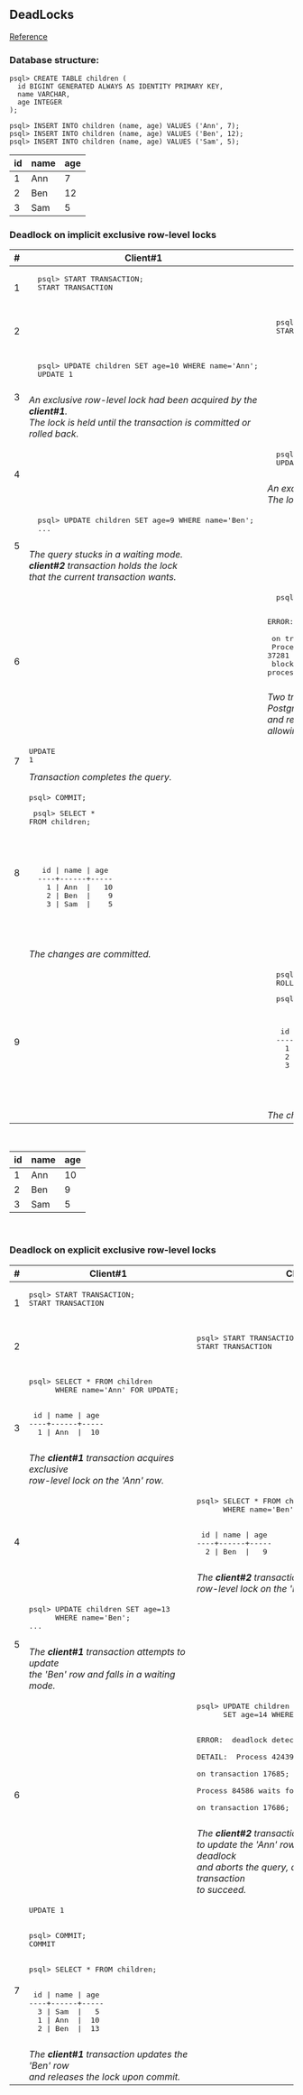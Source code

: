
## DeadLocks

[Reference](https://www.postgresql.org/docs/9.1/explicit-locking.html)

### Database structure:

```
psql> CREATE TABLE children (  
  id BIGINT GENERATED ALWAYS AS IDENTITY PRIMARY KEY,  
  name VARCHAR,  
  age INTEGER  
);

psql> INSERT INTO children (name, age) VALUES ('Ann', 7);   
psql> INSERT INTO children (name, age) VALUES ('Ben', 12);
psql> INSERT INTO children (name, age) VALUES ('Sam', 5);
```

  
| id      | name | age |
| ----------- | ----------- | ----------- |
|1|Ann|7|
|2|Ben|12|  
|3|Sam|5| 
   

### Deadlock on implicit exclusive row-level locks 
   
   
<table>
  <thead>
    <th>#</th>
    <th>Client#1</th>
    <th>Client#2</th>
  </thead>
  <tbody>
    <tr>
      <td>1</td>
      <td>
        <pre>
  psql> START TRANSACTION;
  START TRANSACTION
        </pre>
      </td>
      <td></td>
    </tr>
    <tr>
      <td>2</td>
      <td></td>
      <td>
        <pre>
  psql> START TRANSACTION;
  START TRANSACTION
        </pre>
      </td>
    </tr>
    <tr>
      <td>3</td>
      <td>
        <pre>
  psql> UPDATE children SET age=10 WHERE name='Ann';
  UPDATE 1
        </pre>
        <i>
          An exclusive row-level lock had been acquired by the <b>client#1</b>.<br />
          The lock is held until the transaction is committed or rolled back.
        </i>
      </td>
      <td> </td>
    </tr>
    <tr>
      <td>4</td>
      <td></td>
      <td>
        <pre>
  psql> UPDATE children SET age=13 WHERE name='Ben';
  UPDATE 1
        </pre>
        <i>
        An exclusive row-level lock had been acquired by the <b>client#2</b>.<br />
        The lock is held until the transaction is committed or rolled back.
        </i>
      </td>
    </tr>
    <tr>
      <td>5</td>
      <td>
        <pre>
  psql> UPDATE children SET age=9 WHERE name='Ben';
  ...
        </pre>
        <i>The query stucks in a waiting mode. <br />
        <b>client#2</b> transaction holds the lock <br />
        that the current transaction wants.</i>
      </td>
      <td></td>
    </tr>
    <tr>
      <td>6</td>
      <td></td>
      <td>
        <pre>
  psql> UPDATE children SET age=5 WHERE name='Ann';

  ERROR:  deadlock detected
  DETAIL:  Process 37184 waits for ShareLock <br />
  on transaction 17500; blocked by process 37281.<br />
  Process 37281 waits for ShareLock on transaction 17501; <br />
  blocked by process 37184.
        </pre>
        <i>Two transactions each hold locks that the other wants.<br /> 
        PostgreSQL automatically detects deadlock situations <br />
        and resolves them by aborting one of transactions, <br />
        allowing the other to complete. </i>
      </td>
    </tr>
    <tr>
      <td>7</td>
      <td>
        <pre>UPDATE 1</pre>
        <i>Transaction completes the query.</i>
      </td>
      <td></td>
    </tr>
    <tr>
      <td>8</td>
      <td>
        <pre>psql> COMMIT;</pre>
        <pre>
  psql> SELECT * FROM children;
  <p>
   id | name | age
  ----+------+-----
    1 | Ann  |   10
    2 | Ben  |    9
    3 | Sam  |    5
  </p>
      </pre>
      <i>The changes are committed.</i>
      </td>
      <td></td>
    </tr>
    <tr>
      <td>9</td>
      <td></td>
      <td>
        <pre>
  psql>COMMIT;
  ROLLBACK</pre>
        <pre>
  psql> SELECT * FROM children;
  <p>
   id | name | age
  ----+------+-----
    1 | Ann  |   10
    2 | Ben  |    9
    3 | Sam  |    5
  </p>
      </pre>
        <i>The changes are rolled back.</i>
      </td>
    </tr>
  </tbody>
</table>
<br>

| id      | name | age |
| ----------- | ----------- | ----------- |
|1|Ann|10|
|2|Ben|9|  
|3|Sam|5| 

<br>


### Deadlock on explicit exclusive row-level locks    
   
   
<table>
  <thead>
    <th>#</th>
    <th>Client#1</th>
    <th>Client#2</th>
  </thead>
  <tbody>
    <tr>
      <td>1</td>
      <td>
        <pre>
psql> START TRANSACTION;
START TRANSACTION
        </pre>
      </td>
      <td></td>
    </tr>
    <tr>
      <td>2</td>
      <td></td>
      <td>
        <pre>
psql> START TRANSACTION;
START TRANSACTION
        </pre>
      </td>
    </tr>
    <tr>
      <td>3</td>
      <td>
        <pre>
psql> SELECT * FROM children    
      WHERE name='Ann' FOR UPDATE;
<br>
 id | name | age
----+------+-----
  1 | Ann  |  10
        </pre>
        <i>The <b>client#1</b> transaction acquires exclusive <br />
          row-level lock on the 'Ann' row.</i>
      </td>
      <td></td>
    </tr>
    <tr>
      <td>4</td>
      <td></td>
      <td>
        <pre>
psql> SELECT * FROM children    
      WHERE name='Ben' FOR UPDATE;
<br>
 id | name | age
----+------+-----
  2 | Ben  |   9
        </pre>
        <i>The <b>client#2</b> transaction acquires exclusive<br /> 
          row-level lock on the 'Ben' row.</i>
      </td>
    </tr>
    <tr>
      <td>5</td>
      <td>
        <pre>
psql> UPDATE children SET age=13    
      WHERE name='Ben';
...
        </pre>
        <i>The <b>client#1</b> transaction attempts to update<br />
          the 'Ben' row and falls in a waiting mode.</i>
      </td>
      <td></td>
    </tr>
    <tr>
      <td>6</td>
      <td></td>
      <td>
        <pre>
psql> UPDATE children    
      SET age=14 WHERE name='Ann';
<br>
ERROR:  deadlock detected<br />
DETAIL:  Process 42439 waits for ShareLock  <br />  
on transaction 17685; blocked by process 84586.  <br />  
Process 84586 waits for ShareLock    <br />
on transaction 17686; blocked by process 42439.
        </pre>
        <i>The <b>client#2</b> transaction attempts<br />
          to update the 'Ann' row. Postgres detects deadlock<br />    
          and aborts the query, allowing the <b>client#1</b> transaction<br />     
          to succeed.</i>
      </td>
    </tr>
    <tr>
      <td>7</td>
      <td>
        <pre>
UPDATE 1
<br>
psql> COMMIT;
COMMIT
<br>
psql> SELECT * FROM children;
<br>
 id | name | age
----+------+-----
  3 | Sam  |   5
  1 | Ann  |  10
  2 | Ben  |  13
        </pre>
        <i>The <b>client#1</b> transaction updates the 'Ben' row<br />  
          and releases the lock upon commit.</i>
      </td>
      <td></td>
    </tr> 
  </tbody>
</table>

